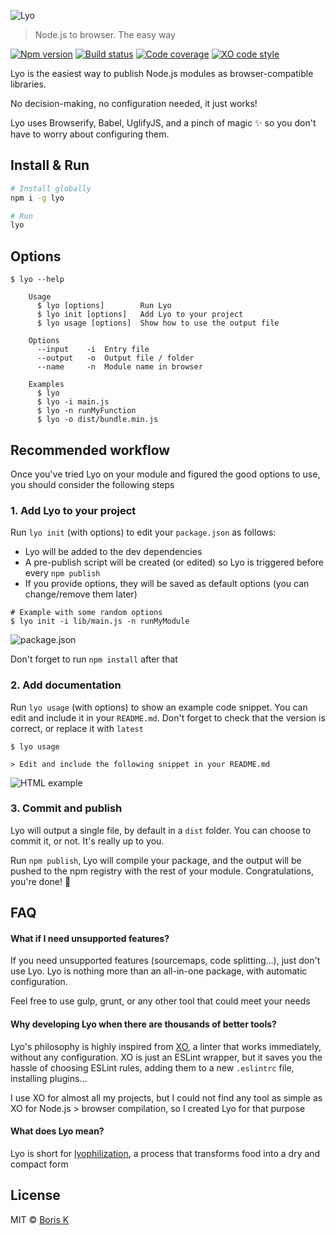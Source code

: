 ![Lyo](https://i.imgur.com/nt5bYNJ.png)

> Node.js to browser. The easy way

[![Npm version](https://runkit.io/bokub/npm-version/branches/master/lyo)](https://npmjs.com/package/lyo)
[![Build status](https://badgen.net/travis/bokub/lyo)](https://travis-ci.org/bokub/lyo)
[![Code coverage](https://badgen.net/codecov/c/github/bokub/lyo)](https://codecov.io/gh/bokub/lyo)
[![XO code style](https://badgen.net/badge/code%20style/XO/5ed9c7)](https://github.com/xojs/xo)

Lyo is the easiest way to publish Node.js modules as browser-compatible libraries.

No decision-making, no configuration needed, it just works!

Lyo uses Browserify, Babel, UglifyJS, and a pinch of magic ✨ so you don't have to worry about configuring them.

## Install & Run

```sh
# Install globally
npm i -g lyo

# Run
lyo
```

## Options

```
$ lyo --help

    Usage
      $ lyo [options]        Run Lyo
      $ lyo init [options]   Add Lyo to your project
      $ lyo usage [options]  Show how to use the output file 

    Options
      --input    -i  Entry file
      --output   -o  Output file / folder
      --name     -n  Module name in browser

    Examples
      $ lyo
      $ lyo -i main.js
      $ lyo -n runMyFunction
      $ lyo -o dist/bundle.min.js
```


## Recommended workflow

Once you've tried Lyo on your module and figured the good options to use, you should consider
the following steps

### 1. Add Lyo to your project

Run `lyo init` (with options) to edit your `package.json` as follows:

- Lyo will be added to the dev dependencies
- A pre-publish script will be created (or edited) so Lyo is triggered before every `npm publish`
- If you provide options, they will be saved as default options (you can change/remove them later)

```
# Example with some random options
$ lyo init -i lib/main.js -n runMyModule
```
![package.json](https://i.imgur.com/yxBGqne.png)

Don't forget to run `npm install` after that

### 2. Add documentation

Run `lyo usage` (with options) to show an example code snippet. You can edit and include it in your `README.md`.
Don't forget to check that the version is correct, or replace it with `latest`

```
$ lyo usage

> Edit and include the following snippet in your README.md
```
![HTML example](https://i.imgur.com/xryNOT5.png)


### 3. Commit and publish

Lyo will output a single file, by default in a `dist` folder. You can choose to commit it, or not. It's really up to you.

Run `npm publish`, Lyo will compile your package, and the output will be pushed to the npm registry with the rest of your module.
Congratulations, you're done! 💪


## FAQ

#### What if I need unsupported features?

If you need unsupported features (sourcemaps, code splitting...), just don't use Lyo. Lyo is nothing more than an
all-in-one package, with automatic configuration.

Feel free to use gulp, grunt, or any other tool that could meet your needs

#### Why developing Lyo when there are thousands of better tools?

Lyo's philosophy is highly inspired from [XO](https://github.com/xojs/xo), a linter that works immediately, without any
configuration. XO is just an ESLint wrapper, but it saves you the hassle of choosing ESLint rules, adding them to a
new `.eslintrc` file, installing plugins...

I use XO for almost all my projects, but I could not find any tool as simple as XO for Node.js > browser compilation, so
I created Lyo for that purpose
 
#### What does Lyo mean?

Lyo is short for [lyophilization](https://en.wiktionary.org/wiki/lyophilization), a process that transforms food
into a dry and compact form


## License

MIT © [Boris K](https://github.com/bokub)